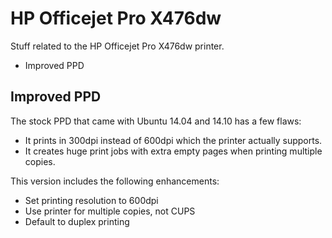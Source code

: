 # HP Officejet Pro X476dw

Stuff related to the HP Officejet Pro X476dw printer.

* Improved PPD

## Improved PPD

The stock PPD that came with Ubuntu 14.04 and 14.10 has a few flaws: 
* It prints in 300dpi instead of 600dpi which the printer actually supports.
* It creates huge print jobs with extra empty pages when printing multiple copies.

This version includes the following enhancements:
* Set printing resolution to 600dpi
* Use printer for multiple copies, not CUPS
* Default to duplex printing
